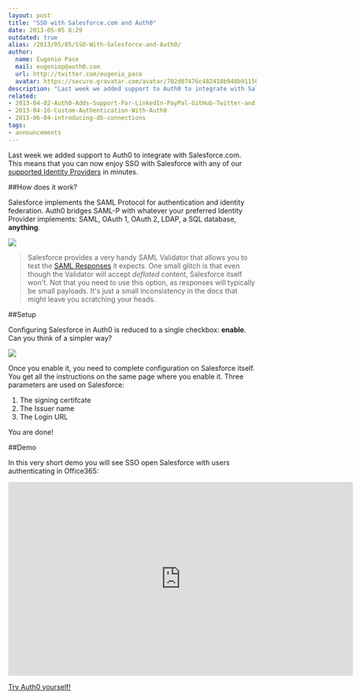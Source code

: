 ```yaml
---
layout: post
title: "SSO with Salesforce.com and Auth0"
date: 2013-05-05 8:29
outdated: true
alias: /2013/05/05/SSO-With-Salesforce-and-Auth0/
author:
  name: Eugenio Pace
  mail: eugeniop@auth0.com
  url: http://twitter.com/eugenio_pace
  avatar: https://secure.gravatar.com/avatar/702d07476c482418b948b911504137a5?s=60
description: "Last week we added support to Auth0 to integrate with Salesforce.com."
related:
- 2013-04-02-Auth0-Adds-Support-For-LinkedIn-PayPal-GitHub-Twitter-and-Facebook
- 2013-04-16-Custom-Authentication-With-Auth0
- 2013-06-04-introducing-db-connections
tags:
- announcements
---
```



Last week we added support to Auth0 to integrate with Salesforce.com. This means that you can now enjoy SSO with Salesforce with any of our [supported Identity Providers](https://docs.auth0.com/identityproviders) in minutes.

##How does it work?

Salesforce implements the SAML Protocol for authentication and identity federation. Auth0 bridges SAML-P with whatever your preferred Identity Provider implements: SAML, OAuth 1, OAuth 2, LDAP, a SQL database, __anything__.

<!-- more -->

![](https://s3.amazonaws.com/blog.auth0.com/img/salesforce-architecture.png)

> Salesforce provides a very handy SAML Validator that allows you to test the [SAML Responses](http://login.salesforce.com/help/doc/en/sso_saml_assertion_examples.htm) it expects. One small glitch is that even though the Validator will accept _deflated_ content, Salesforce itself won't. Not that you need to use this option, as responses will typically be small payloads. It's just a small inconsistency in the docs that might leave you scratching your heads.

##Setup

Configuring Salesforce in Auth0 is reduced to a single checkbox: __enable__. Can you think of a simpler way?

![](https://s3.amazonaws.com/blog.auth0.com/img/salesforce-auth0-setup.png)

Once you enable it, you need to complete configuration on Salesforce itself. You get all the instructions on the same page where you enable it. Three parameters are used on Salesforce:

1. The signing certifcate
2. The Issuer name
3. The Login URL

You are done!

##Demo

In this very short demo you will see SSO open Salesforce with users authenticating in Office365:

<iframe width="700" height="394" src="http://www.youtube.com/embed/bpJxCcQG4xY?rel=0&vq=hd1080" frameborder="0" allowfullscreen></iframe>

[Try Auth0 yourself!](https://auth0.com)
